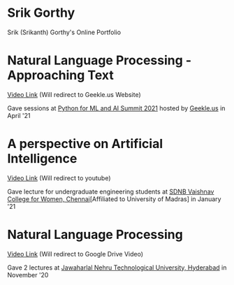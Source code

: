 # Srik Gorthy
Srik (Srikanth) Gorthy's Online Portfolio

# Natural Language Processing - Approaching Text
[Video Link](https://geekle.us/video_cluster/1618230100619x816683697887510500) \(Will redirect to Geekle.us Website\)

Gave sessions at [Python for ML and AI Summit 2021](https://python.geekle.us/) hosted by [Geekle.us](https://geekle.us/) in April '21

# A perspective on Artificial Intelligence
[Video Link](https://www.youtube.com/watch?v=E_JYzytu8dI) \(Will redirect to youtube\)

Gave lecture for undergraduate engineering students at [SDNB Vaishnav College for Women, Chennai](https://www.sdnbvc.edu.in/)\[Affiliated to University of Madras\] in January '21

# Natural Language Processing
[Video Link](https://www.youtube.com/watch?v=E_JYzytu8dI) \(Will redirect to Google Drive Video\)

Gave 2 lectures at [Jawaharlal Nehru Technological University, Hyderabad](https://jntuh.ac.in/) in November '20
